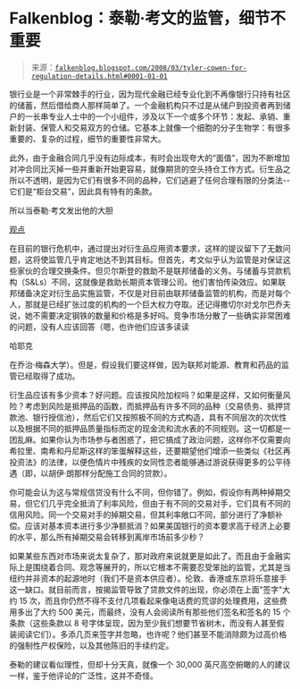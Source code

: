 <!--yml

category: 未分类

日期：2024-05-12 23:25:09

-->

# Falkenblog：泰勒·考文的监管，细节不重要

> 来源：[`falkenblog.blogspot.com/2008/03/tyler-cowen-for-regulation-details.html#0001-01-01`](http://falkenblog.blogspot.com/2008/03/tyler-cowen-for-regulation-details.html#0001-01-01)

银行业是一个非常棘手的行业，因为现代金融已经专业化到不再像银行只持有社区的储蓄，然后借给商人那样简单了。一个金融机构只不过是从储户到投资者再到储户的一长串专业人士中的一个小组件，涉及以下一个或多个环节：发起、承销、重新封装、保管人和交易双方的仓储。它基本上就像一个细胞的分子生物学：有很多重要的、复杂的过程，细节的重要性非常大。

此外，由于金融合同几乎没有边际成本，有时会出现夸大的“面值”，因为不断增加对冲合同比灭掉一些并重新开始更容易，就像期货的空头持仓工作方式。衍生品之所以不透明，是因为它们有很多不同的品种，它们逃避了任何合理有限的分类法--它们是“柜台交易”，因此具有特有的条款。

所以当泰勒·考文发出他的大胆

[观点](http://www.marginalrevolution.com/marginalrevolution/2008/03/what-to-do.html)

在目前的银行危机中，通过提出对衍生品应用资本要求，这样的提议留下了无数问题，这将使监管几乎肯定地达不到其目标。但首先，考文似乎认为监管是对保证这些家伙的合理交换条件。但贝尔斯登的救助不是联邦储备的义务。与储蓄与贷款机构（S&Ls）不同，这就像是救助长期资本管理公司。他们害怕传染效应。如果联邦储备决定对衍生品实施监管，不仅是对目前由联邦储备监管的机构，而是对每个人，那就是已经扩张过度的机构的一个巨大权力夺取。还记得撒切尔对戈尔巴乔夫说，她不需要决定钢铁的数量和价格是多好吗。竞争市场分散了一些确实非常困难的问题，没有人应该回答（嗯，也许他们应该多读读

哈耶克

在乔治·梅森大学）。但是，假设我们要这样做，因为联邦对能源、教育和药品的监管已经取得了成功。

衍生品应该有多少资本？好问题。应该按风险加权吗？如果是这样，又如何衡量风险？考虑到风险是抵押品的函数，而抵押品有许多不同的品种（交易债务、抵押贷款池、银行授信池），然后它们又按照极不同的方式构造，具有不同层次的次优性以及根据不同的抵押品质量指标而定的现金流和流水表的不同规则。这一切都是一团乱麻。如果你认为市场参与者困惑了，把它搞成了政治问题，这样你不仅需要向希拉里、南希和丹尼斯这样的笨蛋解释这些，还要期望他们增添一些类似《社区再投资法》的法律，以便色情片中残疾的女同性恋者能够通过游说获得更多的公平待遇（即，以胡伊·朗那样分配施工合同的贷款）。

你可能会认为这与常规信贷没有什么不同，但你错了。例如，假设你有两种掉期交易，但它们几乎完全抵消了利率风险，但由于有不同的交易对手，它们具有不同的信用风险。同一个交易对手的掉期交易，但其利率敞口不同，部分进行了净额补偿。应该对基本资本进行多少净额抵消？如果美国银行的资本要求高于经济上必要的水平，那么所有掉期交易会转移到离岸市场前多少秒？

如果某些东西对市场来说太复杂了，那对政府来说就更是如此了。而且由于金融实际上是围绕着合同、观念等展开的，所以它根本不需要忍受笨拙的监管，尤其是当纽约并非资本的起源地时（我们不是资本供应者）。伦敦、香港或东京将乐意接手这一缺口。就目前而言，按揭监管导致了贷款文件的出现，你必须在上面"签字"大约 15 次，而且你仍然不得不支付几项看起来像电话费的荒谬的处理费用，这些费用多出了大约 500 美元，而最终，没有人会阅读所有那些他们签名和签名的 15 个条款（这些条款以 8 号字体呈现，因为至少我们想要节省树木，而没有人甚至假装阅读它们）。多添几页来签字并忽略，也许呢？他们甚至不能消除颇为过高价格的强制性产权保险，以及其他陈旧的手续约定。

泰勒的建议看似理性，但却十分天真，就像一个 30,000 英尺高空俯瞰的人的建议一样，鉴于他评论的广泛性，这并不奇怪。
